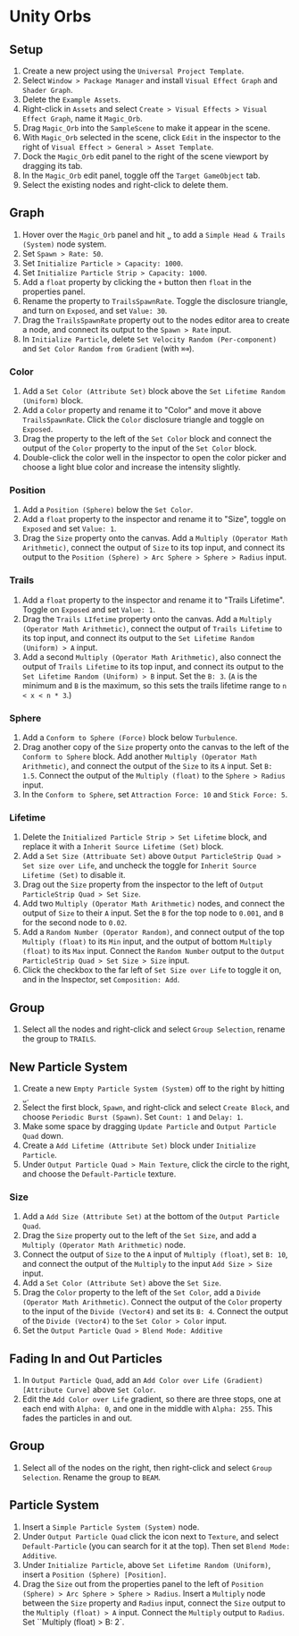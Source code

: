# Unity Orbs

## Setup

1. Create a new project using the `Universal Project Template`.
2. Select `Window > Package Manager` and install `Visual Effect Graph` and `Shader Graph`.
3. Delete the `Example Assets`.
4. Right-click in `Assets` and select `Create > Visual Effects > Visual Effect Graph`, name it `Magic_Orb`.
5. Drag `Magic_Orb` into the `SampleScene` to make it appear in the scene.
6. With `Magic_Orb` selected in the scene, click `Edit` in the inspector to the right of `Visual Effect > General > Asset Template`.
7. Dock the `Magic_Orb` edit panel to the right of the scene viewport by dragging its tab.
8. In the `Magic_Orb` edit panel, toggle off the `Target GameObject` tab.
9. Select the existing nodes and right-click to delete them.

## Graph

1. Hover over the `Magic_Orb` panel and hit `␣` to add a `Simple Head & Trails (System)` node system.
2. Set `Spawn > Rate: 50`.
3. Set `Initialize Particle > Capacity: 1000`.
4. Set `Initialize Particle Strip > Capacity: 1000`.
5. Add a `float` property by clicking the `+` button then `float` in the properties panel.
6. Rename the property to `TrailsSpawnRate`. Toggle the disclosure triangle, and turn on `Exposed`, and set `Value: 30`.
7. Drag the `TrailsSpawnRate` property out to the nodes editor area to create a node, and connect its output to the `Spawn > Rate` input.
8. In `Initialize Particle`, delete `Set Velocity Random (Per-component)` and `Set Color Random from Gradient` (with `⌘⌫`).

### Color

1. Add a `Set Color (Attribute Set)` block above the `Set Lifetime Random (Uniform)` block.
2. Add a `Color` property and rename it to "Color" and move it above `TrailsSpawnRate`. Click the `Color` disclosure triangle and toggle on `Exposed`.
3. Drag the property to the left of the `Set Color` block and connect the output of the `Color` property to the input of the `Set Color` block.
4. Double-click the color well in the inspector to open the color picker and choose a light blue color and increase the intensity slightly.

### Position

1. Add a `Position (Sphere)` below the `Set Color`.
2. Add a `float` property to the inspector and rename it to "Size", toggle on `Exposed` and set `Value: 1`.
3. Drag the `Size` property onto the canvas. Add a `Multiply (Operator Math Arithmetic)`, connect the output of `Size` to its top input, and connect its output to the `Position (Sphere) > Arc Sphere > Sphere > Radius` input.

### Trails

1. Add a `float` property to the inspector and rename it to "Trails Lifetime". Toggle on `Exposed` and set `Value: 1`.
2. Drag the `Trails LIfetime` property onto the canvas. Add a `Multiply (Operator Math Arithmetic)`, connect the output of `Trails Lifetime` to its top input, and connect its output to the `Set Lifetime Random (Uniform) > A` input.
3. Add a second `Multiply (Operator Math Arithmetic)`, also connect the output of `Trails Lifetime` to its top input, and connect its output to the `Set Lifetime Random (Uniform) > B` input. Set the `B: 3`. (`A` is the minimum and `B` is the maximum, so this sets the trails lifetime range to `n < x < n * 3`.)

### Sphere

1. Add a `Conform to Sphere (Force)` block below `Turbulence`.
2. Drag another copy of the `Size` property onto the canvas to the left of the `Conform to Sphere` block. Add another `Multiply (Operator Math Arithmetic)`, and connect the output of the `Size` to its `A` input. Set `B: 1.5`. Connect the output of the `Multiply (float)` to the `Sphere > Radius` input.
3. In the `Conform to Sphere`, set `Attraction Force: 10` and `Stick Force: 5`.

### Lifetime

1. Delete the `Initialized Particle Strip > Set Lifetime` block, and replace it with a `Inherit Source Lifetime (Set)` block.
2. Add a `Set Size (Attribuate Set)` above `Output ParticleStrip Quad > Set size over Life`, and uncheck the toggle for `Inherit Source Lifetime (Set)` to disable it. 
3. Drag out the `Size` property from the inspector to the left of `Output ParticleStrip Quad > Set Size`.
4. Add two `Multiply (Operator Math Arithmetic)` nodes, and connect the output of `Size` to their `A` input. Set the `B` for the top node to `0.001`, and `B` for the second node to `0.02`.
5. Add a `Random Number (Operator Random)`, and connect output of the top `Multiply (float)` to its `Min` input, and the output of bottom `Multiply (float)` to its `Max` input. Connect the `Random Number` output to the `Output ParticleStrip Quad > Set Size > Size` input.
6. Click the checkbox to the far left of `Set Size over Life` to toggle it on, and in the Inspector, set `Composition: Add`.

## Group

1. Select all the nodes and right-click and select `Group Selection`, rename the group to `TRAILS`.

## New Particle System

1. Create a new `Empty Particle System (System)` off to the right by hitting `␣`.
2. Select the first block, `Spawn`, and right-click and select `Create Block`, and choose `Periodic Burst (Spawn)`. Set `Count: 1` and `Delay: 1`.
3. Make some space by dragging `Update Particle` and `Output Particle Quad` down.
4. Create a `Add Lifetime (Attribute Set)` block under `Initialize Particle`.
5. Under `Output Particle Quad > Main Texture`, click the circle to the right, and choose the `Default-Particle` texture.

### Size

1. Add a `Add Size (Attribute Set)` at the bottom of the `Output Particle Quad`.
2. Drag the `Size` property out to the left of the `Set Size`, and add a `Multiply (Operator Math Arithmetic)` node.
3. Connect the output of `Size` to the `A` input of `Multiply (float)`, set `B: 10`, and connect the output of the `Multiply` to the input `Add Size > Size` input.
4. Add a `Set Color (Attribute Set)` above the `Set Size`.
5. Drag the `Color` property to the left of the `Set Color`, add a `Divide (Operator Math Arithmetic)`. Connect the output of the `Color` property to the input of the `Divide (Vector4)` and set its `B: 4`. Connect the output of the `Divide (Vector4)` to the `Set Color > Color` input.
6. Set the `Output Particle Quad > Blend Mode: Additive`

## Fading In and Out Particles

1. In `Output Particle Quad`, add an `Add Color over Life (Gradient) [Attribute Curve]` above `Set Color`.
2. Edit the `Add Color over Life` gradient, so there are three stops, one at each end with `Alpha: 0`, and one in the middle with `Alpha: 255`. This fades the particles in and out.

## Group

1. Select all of the nodes on the right, then right-click and select `Group Selection`. Rename the group to `BEAM`.

## Particle System

1. Insert a `Simple Particle System (System)` node.
2. Under `Output Particle Quad` click the icon next to `Texture`, and select `Default-Particle` (you can search for it at the top). Then set `Blend Mode: Additive`.
3. Under `Initialize Particle`, above `Set Lifetime Random (Uniform)`, insert a `Position (Sphere) [Position]`.
4. Drag the `Size` out from the properties panel to the left of `Position (Sphere) > Arc Sphere > Sphere > Radius`. Insert a `Multiply` node between the `Size` property and `Radius` input, connect the `Size` output to the `Multiply (float) > A` input. Connect the `Multiply` output to `Radius`. Set ``Multiply (float) > B: 2`.
